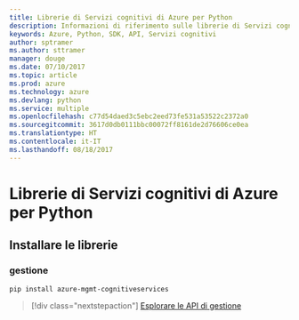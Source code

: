 ```yaml
---
title: Librerie di Servizi cognitivi di Azure per Python
description: Informazioni di riferimento sulle librerie di Servizi cognitivi di Azure per Python
keywords: Azure, Python, SDK, API, Servizi cognitivi
author: sptramer
ms.author: sttramer
manager: douge
ms.date: 07/10/2017
ms.topic: article
ms.prod: azure
ms.technology: azure
ms.devlang: python
ms.service: multiple
ms.openlocfilehash: c77d54daed3c5ebc2eed73fe531a53522c2372a0
ms.sourcegitcommit: 3617d0db0111bbc00072ff8161de2d76606ce0ea
ms.translationtype: HT
ms.contentlocale: it-IT
ms.lasthandoff: 08/18/2017
---
```

# <a name="azure-cognitive-services-libraries-for-python"></a>Librerie di Servizi cognitivi di Azure per Python

## <a name="install-the-libraries"></a>Installare le librerie


### <a name="management"></a>gestione

```bash
pip install azure-mgmt-cognitiveservices
```
> [!div class="nextstepaction"]
> [Esplorare le API di gestione](/python/api/overview/azure/cognitiveservices/managementlibrary)
